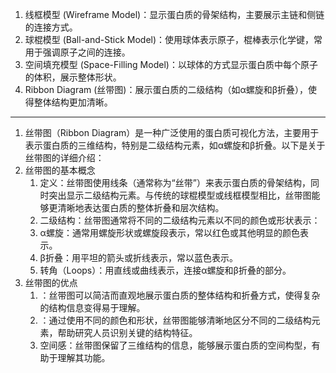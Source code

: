 
1. 线框模型 (Wireframe Model)：显示蛋白质的骨架结构，主要展示主链和侧链的连接方式。
2. 球棍模型 (Ball-and-Stick Model)：使用球体表示原子，棍棒表示化学键，常用于强调原子之间的连接。
3. 空间填充模型 (Space-Filling Model)：以球体的方式显示蛋白质中每个原子的体积，展示整体形状。
4. Ribbon Diagram (丝带图)：展示蛋白质的二级结构（如α螺旋和β折叠），使得整体结构更加清晰。

---

1. 丝带图（Ribbon Diagram）是一种广泛使用的蛋白质可视化方法，主要用于表示蛋白质的三维结构，特别是二级结构元素，如α螺旋和β折叠。以下是关于丝带图的详细介绍：
2. 丝带图的基本概念
   1. 定义：丝带图使用线条（通常称为“丝带”）来表示蛋白质的骨架结构，同时突出显示二级结构元素。与传统的球棍模型或线框模型相比，丝带图能够更清晰地表达蛋白质的整体折叠和层次结构。
   2. 二级结构：丝带图通常将不同的二级结构元素以不同的颜色或形状表示：
   3. α螺旋：通常用螺旋形状或螺旋段表示，常以红色或其他明显的颜色表示。
   4. β折叠：用平坦的箭头或折线表示，常以蓝色表示。
   5. 转角（Loops）：用直线或曲线表示，连接α螺旋和β折叠的部分。
3. 丝带图的优点
   1. ：丝带图可以简洁而直观地展示蛋白质的整体结构和折叠方式，使得复杂的结构信息变得易于理解。
   2. ：通过使用不同的颜色和形状，丝带图能够清晰地区分不同的二级结构元素，帮助研究人员识别关键的结构特征。
   3. 空间感：丝带图保留了三维结构的信息，能够展示蛋白质的空间构型，有助于理解其功能。
